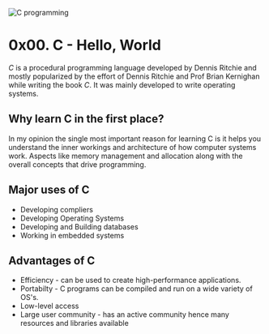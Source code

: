 ![C programming](https://contentstatic.techgig.com/photo/90325682.cms 'c programming')

# 0x00. C - Hello, World
*C* is a procedural programming language developed by Dennis Ritchie and mostly popularized 
by the effort of Dennis Ritchie and Prof Brian Kernighan while writing the book _C_. 
It was mainly developed to write operating systems.

## Why learn C in the first place?
In my opinion the single most important reason for learning C is it helps you understand
the inner workings and architecture of how computer systems work. Aspects like memory management
and allocation along with the overall concepts that drive programming.

## Major uses of C
- Developing compliers
- Developing Operating Systems 
- Developing and Building databases
- Working in embedded systems

## Advantages of C
- Efficiency - can be used to create high-performance applications. 
- Portabilty - C programs can be compiled and run on a wide variety of OS's.
- Low-level access
- Large user community - has an active community hence many resources and libraries available

